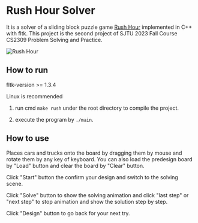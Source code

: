 # Rush Hour Solver

It is a solver of a sliding block puzzle game [Rush Hour](https://en.wikipedia.org/wiki/Rush_Hour_(puzzle)) implemented in C++ with fltk. This project is the second project of SJTU 2023 Fall Course CS2309 Problem Solving and Practice.

![Rush Hour](https://upload.wikimedia.org/wikipedia/commons/9/9d/Rush_Hour_sliding_block_puzzle.jpg)

## How to run

fltk-version >= 1.3.4

Linux is recommended

1. run cmd `make rush` under the root directory to compile the project.

2. execute the program by `./main`.

## How to use

Places cars and trucks onto the board by dragging them by mouse and rotate them by any key of keyboard. You can also load the predesign board by "Load" button and clear the board by "Clear" button.

Click "Start" button the confirm your design and switch to the solving scene.

Click "Solve" button to show the solving animation and click "last step" or "next step" to stop animation and show the solution step by step.

Click "Design" button to go back for your next try.
